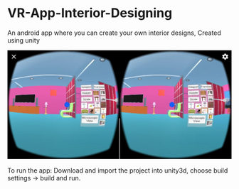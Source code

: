 # VR-App-Interior-Designing

An android app where you can create your own interior designs, Created using unity

![Interior designed house](https://github.com/SanchanaT/VR-App-Interior-Designing/blob/master/house.jpg?raw=true)

To run the app: Download and import the project into unity3d, choose build settings -> build and run.
